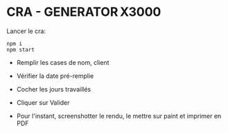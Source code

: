 # CRA - GENERATOR X3000

Lancer le cra:
```
npm i
npm start
```

- Remplir les cases de nom, client
- Vérifier la date pré-remplie
- Cocher les jours travaillés
- Cliquer sur Valider

- Pour l'instant, screenshotter le rendu, le mettre sur paint et imprimer en PDF